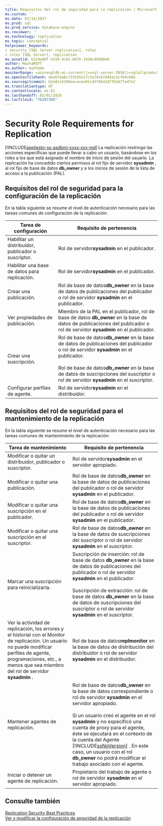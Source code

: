 ```yaml
---
title: Requisitos del rol de seguridad para la replicación | Microsoft Docs
ms.custom: ''
ms.date: 03/14/2017
ms.prod: sql
ms.prod_service: database-engine
ms.reviewer: ''
ms.technology: replication
ms.topic: conceptual
helpviewer_keywords:
- security [SQL Server replication], roles
- roles [SQL Server], replication
ms.assetid: b324a80f-4319-4cb2-847b-1910c49d90e0
author: MashaMSFT
ms.author: mathoma
monikerRange: =azuresqldb-mi-current||>=sql-server-2016||=sqlallproducts-allversions
ms.openlocfilehash: dea5f4a6c7333452c7c5a74c67445ac3cfb4c60b
ms.sourcegitcommit: b2e81cb349eecacee91cd3766410ffb3677ad7e2
ms.translationtype: HT
ms.contentlocale: es-ES
ms.lasthandoff: 02/01/2020
ms.locfileid: "76287308"
---
```

# <a name="security-role-requirements-for-replication"></a>Security Role Requirements for Replication
[!INCLUDE[appliesto-ss-asdbmi-xxxx-xxx-md](../../../includes/appliesto-ss-asdbmi-xxxx-xxx-md.md)]
  La replicación restringe las acciones específicas que puede llevar a cabo un usuario, basándose en los roles a los que está asignado el nombre de inicio de sesión del usuario. La replicación ha concedido ciertos permisos al rol fijo de servidor **sysadmin** , al rol fijo de base de datos **db_owner** y a los inicios de sesión de la lista de acceso a la publicación (PAL).  
  
## <a name="security-role-requirements-for-replication-setup"></a>Requisitos del rol de seguridad para la configuración de la replicación  
 En la tabla siguiente se resume el nivel de autenticación necesario para las tareas comunes de configuración de la replicación:  
  
|Tarea de configuración|Requisito de pertenencia|  
|----------------|----------------------------|  
|Habilitar un distribuidor, publicador o suscriptor.|Rol de servidor**sysadmin** en el publicador.|  
|Habilitar una base de datos para replicación.|Rol de servidor**sysadmin** en el publicador.|  
|Crear una publicación.|Rol de base de datos**db_owner** en la base de datos de publicaciones del publicador o rol de servidor **sysadmin** en el publicador.|  
|Ver propiedades de publicación.|Miembro de la PAL en el publicador, rol de base de datos **db_owner** en la base de datos de publicaciones del publicador o rol de servidor **sysadmin** en el publicador.|  
|Crear una suscripción.|Rol de base de datos**db_owner** en la base de datos de publicaciones del publicador o rol de servidor **sysadmin** en el publicador.<br /><br /> Rol de base de datos**db_owner** en la base de datos de suscripciones del suscriptor o rol de servidor **sysadmin** en el suscriptor.|  
|Configurar perfiles de agente.|Rol de servidor**sysadmin** en el distribuidor.|  
  
## <a name="security-role-requirements-for-replication-maintenance"></a>Requisitos del rol de seguridad para el mantenimiento de la replicación  
 En la tabla siguiente se resume el nivel de autenticación necesario para las tareas comunes de mantenimiento de la replicación:  
  
|Tarea de mantenimiento|Requisito de pertenencia|  
|----------------------|----------------------------|  
|Modificar o quitar un distribuidor, publicador o suscriptor.|Rol de servidor**sysadmin** en el servidor apropiado.|  
|Modificar o quitar una publicación.|Rol de base de datos**db_owner** en la base de datos de publicaciones del publicador o rol de servidor **sysadmin** en el publicador.|  
|Modificar o quitar una suscripción en el publicador.|Rol de base de datos**db_owner** en la base de datos de publicaciones del publicador o rol de servidor **sysadmin** en el publicador.|  
|Modificar o quitar una suscripción en el suscriptor.|Rol de base de datos**db_owner** en la base de datos de suscripciones del suscriptor o rol de servidor **sysadmin** en el suscriptor.|  
|Marcar una suscripción para reinicializarla.|Suscripción de inserción: rol de base de datos **db_owner** en la base de datos de publicaciones del publicador o rol de servidor **sysadmin** en el publicador.<br /><br /> Suscripción de extracción: rol de base de datos **db_owner** en la base de datos de suscripciones del suscriptor o rol de servidor **sysadmin** en el suscriptor.|  
|Ver la actividad de replicación, los errores y el historial con el Monitor de replicación. Un usuario no puede modificar perfiles de agente, programaciones, etc., a menos que sea miembro del rol de servidor **sysadmin** .|Rol de base de datos**replmonitor** en la base de datos de distribución del distribuidor o rol de servidor **sysadmin** en el distribuidor.|  
|Mantener agentes de replicación.|Rol de base de datos**db_owner** en la base de datos correspondiente o rol de servidor **sysadmin** en el servidor apropiado.<br /><br /> Si un usuario creó el agente en el rol **sysadmin** y no especificó una cuenta de proxy para el agente, éste se ejecutará en el contexto de la cuenta del Agente [!INCLUDE[ssNoVersion](../../../includes/ssnoversion-md.md)] . En este caso, un usuario con el rol **db_owner** no podrá modificar el trabajo asociado con el agente.|  
|Iniciar o detener un agente de replicación.|Propietario del trabajo de agente o rol de servidor **sysadmin** en el servidor apropiado.|  
  
## <a name="see-also"></a>Consulte también  
 [Replication Security Best Practices](../../../relational-databases/replication/security/replication-security-best-practices.md)   
 [Ver y modificar la configuración de seguridad de la replicación](../../../relational-databases/replication/security/view-and-modify-replication-security-settings.md)  
  
  
